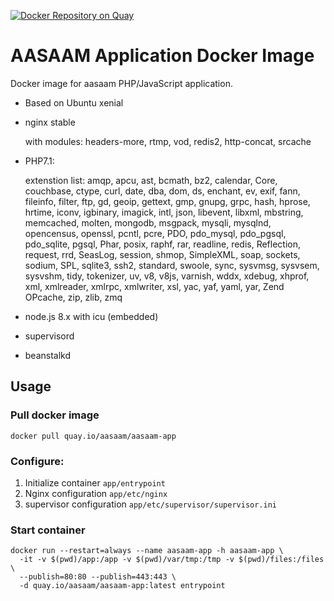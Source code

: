 [![Docker Repository on Quay](https://quay.io/repository/aasaam/aasaam-app/status "Docker Repository on Quay")](https://quay.io/repository/aasaam/aasaam-app)

# AASAAM Application Docker Image
Docker image for aasaam PHP/JavaScript application.

* Based on Ubuntu xenial
* nginx stable

  with modules:
  headers-more, rtmp, vod, redis2, http-concat, srcache
* PHP7.1:

  extenstion list:
  amqp, apcu, ast, bcmath, bz2, calendar, Core, couchbase, ctype, curl, date, dba, dom, ds, enchant, ev, exif, fann, fileinfo, filter, ftp, gd, geoip, gettext, gmp, gnupg, grpc, hash, hprose, hrtime, iconv, igbinary, imagick, intl, json, libevent, libxml, mbstring, memcached, molten, mongodb, msgpack, mysqli, mysqlnd, opencensus, openssl, pcntl, pcre, PDO, pdo_mysql, pdo_pgsql, pdo_sqlite, pgsql, Phar, posix, raphf, rar, readline, redis, Reflection, request, rrd, SeasLog, session, shmop, SimpleXML, soap, sockets, sodium, SPL, sqlite3, ssh2, standard, swoole, sync, sysvmsg, sysvsem, sysvshm, tidy, tokenizer, uv, v8, v8js, varnish, wddx, xdebug, xhprof, xml, xmlreader, xmlrpc, xmlwriter, xsl, yac, yaf, yaml, yar, Zend OPcache, zip, zlib, zmq
* node.js 8.x with icu (embedded)
* supervisord
* beanstalkd

## Usage
### Pull docker image

  ```docker pull quay.io/aasaam/aasaam-app```

### Configure:
1. Initialize container
  `app/entrypoint`
2. Nginx configuration
  `app/etc/nginx`
3. supervisor configuration
  `app/etc/supervisor/supervisor.ini`

### Start container
```
docker run --restart=always --name aasaam-app -h aasaam-app \
  -it -v $(pwd)/app:/app -v $(pwd)/var/tmp:/tmp -v $(pwd)/files:/files \
  --publish=80:80 --publish=443:443 \
  -d quay.io/aasaam/aasaam-app:latest entrypoint
```
